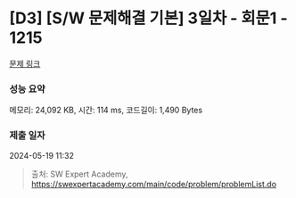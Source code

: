 # [D3] [S/W 문제해결 기본] 3일차 - 회문1 - 1215 

[문제 링크](https://swexpertacademy.com/main/code/problem/problemDetail.do?contestProbId=AV14QpAaAAwCFAYi) 

### 성능 요약

메모리: 24,092 KB, 시간: 114 ms, 코드길이: 1,490 Bytes

### 제출 일자

2024-05-19 11:32



> 출처: SW Expert Academy, https://swexpertacademy.com/main/code/problem/problemList.do